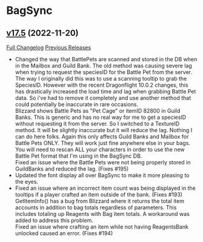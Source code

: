 # BagSync

## [v17.5](https://github.com/Xruptor/BagSync/tree/v17.5) (2022-11-20)
[Full Changelog](https://github.com/Xruptor/BagSync/compare/v17.3...v17.5) [Previous Releases](https://github.com/Xruptor/BagSync/releases)

- Changed the way that BattlePets are scanned and stored in the DB when in the Mailbox and Guild Bank.  The old method was causing severe lag when trying to request the speciesID for the Battle Pet from the server.  The way I originally did this was to use a scanning tooltip to grab the SpeciesID.  However with the recent Dragonflight 10.0.2 changes, this has drastically increased the load time and lag when grabbing Battle Pet data.  So i've had to remove it completely and use another method that could potentially be inaccurate in rare occasions.  
    Blizzard shows Battle Pets as "Pet Cage" or itemID 82800 in Guild Banks.  This is generic and has no real way for me to get a speciesID without requesting it from the server.  So I switched to a TextureID method.  It will be slightly inaccurate but it will reduce the lag.  Nothing I can do here folks.  Again this only affects Guild Banks and Mailbox for Battle Pets ONLY.  They will work just fine anywhere else in your bags.  
    You will need to rescan ALL your characters in order to use the new Battle Pet format that I'm using in the BagSync DB.  
    Fixed an issue where the Battle Pets were not being properly stored in GuildBanks and reduced the lag.  (Fixes #195)  
- Updated the font display all over BagSync to make it more pleasing to the eyes.  
- Fixed an issue where an incorrect item count was being displayed in the tooltips if a player crafted an item outside of the bank.  (Fixes #193)  
    GetItemInfo() has a bug from Blizzard where it returns the total item accounts in addition to bag totals regardless of parameters.  This includes totaling up Reagents with Bag item totals.  A workaround was added to address this problem.  
    Fixed an issue where crafting an item while not having ReagentsBank unlocked caused an error.  (Fixes #194)  
